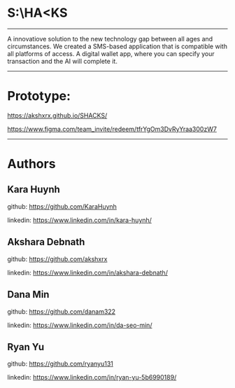 # S:\HA<KS
** **
A innovatiove solution to the new technology gap between all ages and circumstances.
We created a SMS-based application that is compatible with all platforms of access. 
A digital wallet app, where you can specify your transaction and the AI will complete it.
** **
# Prototype: 

https://akshxrx.github.io/SHACKS/
           
https://www.figma.com/team_invite/redeem/tfrYgOm3DvRyYraa300zW7

** **
# Authors
## Kara Huynh
github: https://github.com/KaraHuynh
           
linkedin: https://www.linkedin.com/in/kara-huynh/

## Akshara Debnath
github: https://github.com/akshxrx
           
linkedin: https://www.linkedin.com/in/akshara-debnath/

## Dana Min
github: https://github.com/danam322
           
linkedin: https://www.linkedin.com/in/da-seo-min/

## Ryan Yu
github: https://github.com/ryanyu131
           
linkedin: https://www.linkedin.com/in/ryan-yu-5b6990189/
